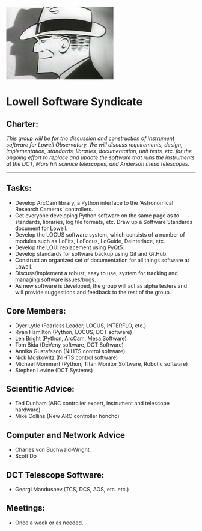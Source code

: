 ![logo](https://github.com/LowellObservatory/TheSyndicate/blob/master/Images/dicktracy.jpg "DickTracy")

# Lowell Software Syndicate

## Charter:
*This group will be for the discussion and construction of instrument software for Lowell Observatory.
We will discuss requirements, design, implementation, standards, libraries, documentation, unit
tests, etc. for the ongoing effort to replace and update the software that runs the instruments at
the DCT, Mars hill science telescopes, and Anderson mesa telescopes.*

---

## Tasks:
* Develop ArcCam library, a Python interface to the ‘Astronomical Research Cameras’ controllers.
* Get everyone developing Python software on the same page as to standards, libraries, log file formats, etc.  Draw up a Software Standards document for Lowell.
* Develop the LOCUS software system, which consists of a number of modules such as LoFits, LoFocus, LoGuide, Deinterlace, etc.
* Develop the LOUI replacement using PyQt5.
* Develop standards for software backup using Git and GitHub.
* Construct an organized set of documentation for all things software at Lowell.
* Discuss/Implement a robust, easy to use, system for tracking and managing software issues/bugs.
* As new software is developed, the group will act as alpha testers and will provide suggestions and feedback to the rest of the group.

## Core Members:
- Dyer Lytle (Fearless Leader, LOCUS, INTERFLO, etc.)
- Ryan Hamilton (Python, LOCUS, DCT software)
- Len Bright (Python, ArcCam, Mesa Software)
- Tom Bida (DeVeny software, DCT Software)
- Annika Gustafsson (NIHTS control software)
- Nick Moskowitz (NIHTS control software)
- Michael Mommert (Python, Titan Monitor Software, Robotic software)
- Stephen Levine (DCT Systems)

## Scientific Advice:
- Ted Dunham (ARC controller expert, instrument and telescope hardware)
- Mike Collins (New ARC controller honcho)

## Computer and Network Advice
- Charles von Buchwald-Wright
- Scott Do

## DCT Telescope Software:
- Georgi Mandushev (TCS, DCS, AOS, etc. etc.)

## Meetings:
- Once a week or as needed.
